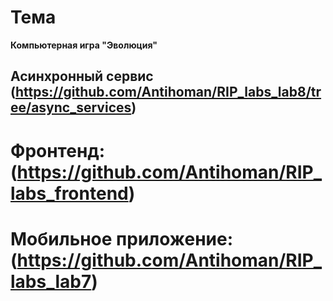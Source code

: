 # Тема
**Компьютерная игра "Эволюция"**

## Асинхронный сервис (https://github.com/Antihoman/RIP_labs_lab8/tree/async_services)

# Фронтенд: (https://github.com/Antihoman/RIP_labs_frontend)

# Мобильное приложение: (https://github.com/Antihoman/RIP_labs_lab7)
